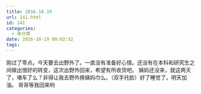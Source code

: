 ```yaml
---
title: 2016.10.19
url: 141.html
id: 141
categories:
  - 未分类
date: 2016-10-19 00:02:52
tags:
---
```


刚过了零点。今天要去出野外了。一直没有准备好心情。还没有在本科和研究生之间做出很好的转变，这次出野外回来，希望有所收货吧。 姨妈还没来，就这两天了，堵车了么？非得让我去野外换姨妈巾么。（双手托脸）好了睡觉了。明天加油。 哥哥等我回来哟